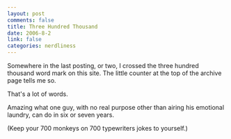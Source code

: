 ```yaml
--- 
layout: post
comments: false
title: Three Hundred Thousand
date: 2006-8-2
link: false
categories: nerdliness
---
```

Somewhere in the last posting, or two, I crossed the three hundred thousand word mark on this site. The little counter at the top of the archive page tells me so.

That's a lot of words.

Amazing what one guy, with no real purpose other than airing his emotional laundry, can do in six or seven years.

(Keep your 700 monkeys on 700 typewriters jokes to yourself.)
